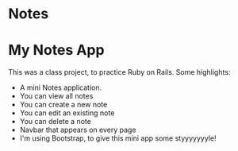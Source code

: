 # Notes

<h1>My Notes App</h1>

<p>This was a class project, to practice Ruby on Rails. Some highlights: </p>

<ul>
  <li>A mini Notes application.</li>
  <li>You can view all notes</li>
  <li>You can create a new note</li>
  <li>You can edit an existing note</li>
  <li>You can delete a note</li>
  <li>Navbar that appears on every page</li>
  <li>I'm using Bootstrap, to give this mini app some styyyyyyyle!</li>

</ul>

